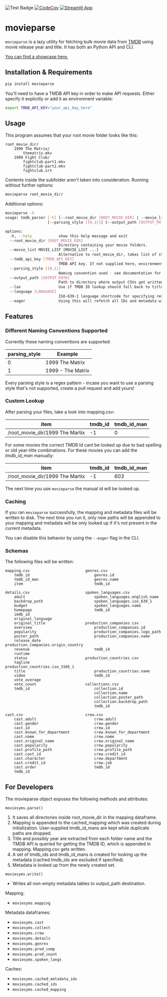 ![Test Badge](https://github.com/tilschuenemann/movieparse/actions/workflows/CICD.yml/badge.svg)
[![CodeCov](https://codecov.io/gh/tilschuenemann/movieparse/branch/coverage/graph/badge.svg?token=B5M10X5EV9)](https://codecov.io/gh/tilschuenemann/movieparse)
[![Streamlit App](https://static.streamlit.io/badges/streamlit_badge_black_white.svg)](https://tilschuenemann-showcase-showcases0-about-ko9pvy.streamlit.app/movieparse)

# movieparse

`movieparse` is a lazy utility for fetching bulk movie data from [TMDB](https://www.themoviedb.org/) using movie release year and title. It has both an
Python API and CLI.

[You can find a showcase here.](https://tilschuenemann-showcase-showcases0-about-ko9pvy.streamlit.app/movieparse)

## Installation & Requirements

```bash
pip install movieparse
```

You'll need to have a TMDB API key in order to make API requests. Either specify it explicitly or add it as environment variable:

```bash
export TMDB_API_KEY="your_api_key_here"
```

## Usage

This program assumes that your root movie folder looks like this:

```
root_movie_dir/
    1999 The Matrix/
        thematrix.mkv
    1999 Fight Club/
        fightclub-part1.mkv
        fightclub-part2.mkv
        fightclub.srt
```

Contents inside the subfolder aren't taken into consideration. Running without further options:

```bash
movieparse root_movie_dir/
```

Additional options:

```bash
movieparse -h
usage: tmdb_parser [-h] [--root_movie_dir [ROOT_MOVIE_DIR] | --movie_list MOVIE_LIST [MOVIE_LIST ...]] [--tmdb_api_key [TMDB_API_KEY]]
                   [--parsing_style [{0,1}]] [--output_path [OUTPUT_PATH]] [--lax] [--language [LANGUAGE]] [--eager]

options:
  -h, --help            show this help message and exit
  --root_movie_dir [ROOT_MOVIE_DIR]
                        Directory containing your movie folders.
  --movie_list MOVIE_LIST [MOVIE_LIST ...]
                        Alternative to root_movie_dir, takes list of strings with movie title and optionally movie release year.
  --tmdb_api_key [TMDB_API_KEY]
                        TMDB API key. If not supplied here, environment variable TMDB_API_KEY will be read.
  --parsing_style [{0,1}]
                        Naming convention used - see documentation for examples.
  --output_path [OUTPUT_PATH]
                        Path to directory where output CSVs get written to. Defaults to current directory.
  --lax                 Use if TMDB ID lookup should fall back to title only (instead of year+title). Results may not be as accurate.
  --language [LANGUAGE]
                        ISO-639-1 language shortcode for specifying result language. Defaults to en_US.
  --eager               Using this will refetch all IDs and metadata without accessing the cache.
```

## Features

### Different Naming Conventions Supported

Currently these naming conventions are supported:

| parsing_style | Example           |
| ------------- | ----------------- |
| 0             | 1999 The Matrix   |
| 1             | 1999 - The Matrix |

Every parsing style is a regex pattern - incase you want to use a parsing style that's not supported, create a pull request and add yours!

### Custom Lookup

After parsing your files, take a look into mapping.csv:

| item                            | tmdb_id | tmdb_id_man |
| ------------------------------- | ------- | ----------- |
| /root_movie_dir/1999 The Martix | -1      | 0           |

For some movies the correct TMDB Id cant be looked up due to bad spelling or old year-title combinations. For these movies
you can add the _tmdb_id_man_ manually:

| item                            | tmdb_id | tmdb_id_man |
| ------------------------------- | ------- | ----------- |
| /root_movie_dir/1999 The Martix | -1      | _603_       |

The next time you use `movieparse` the manual id will be looked up.

### Caching

If you ran `movieparse` successfully, the mapping and metadata files will be written to disk. The next time you run it, only new paths will be appended to your mapping and metadata will be only looked up if it's not present in the current metadata.

You can disable this behavior by using the `--eager` flag in the CLI.

### Schemas

The following files will be written:

```
mapping.csv                         genres.csv
    tmdb_id                             genres.id
    tmdb_id_man                         genres.name
    item                                tmdb_id

details.csv                         spoken_languages.csv
    adult                               spoken_languages.english_name
    backdrop_path                       spoken_languages.iso_639_1
    budget                              spoken_languages.name
    homepage                            tmdb_id
    imdb_id
    original_language
    original_title                  production_companies.csv
    overview                            production_companies.id
    popularity                          production_companies.logo_path
    poster_path                         production_companies.name
    release_date                        production_companies.origin_country
    revenue                             tmdb_id
    runtime
    status                          production_countries.csv
    tagline                             production_countries.iso_3166_1
    title                               production_countries.name
    video                               tmdb_id
    vote_average
    vote_count                      collections.csv
    tmdb_id                             collection.id
                                        collection.name
                                        collection.poster_path
                                        collection.backdrop_path
                                        tmdb_id

cast.csv                            crew.csv
    cast.adult                          crew.adult
    cast.gender                         crew.gender
    cast.id                             crew.id
    cast.known_for_department           crew.known_for_department
    cast.name                           crew.name
    cast.original_name                  crew.original_name
    cast.popularity                     crew.popularity
    cast.profile_path                   crew.profile_path
    cast.cast_id                        crew.credit_id
    cast.character                      crew.department
    cast.credit_id                      crew.job
    cast.order                          tmdb_id
    tmdb_id
```

## For Developers

The movieparse object exposes the following methods and attributes:

`moviesyms.parse()`

1. It saves all directories inside root_movie_dir in the mapping dataframe.
2. Mapping is appended to the cached_mapping which was created during initialization. User-supplied tmdb_id_mans are kept while duplicate paths are dropped.
3. Title and possibly year are extracted from each folder name and the TMDB API is queried for getting the TMDB ID, which is appended in mapping. Mapping.csv gets written.
4. A set of tmdb_ids and tmdb_id_mans is created for looking up the metadata (cached tmdb_ids are excluded if specified).
5. Metadata is looked up from the newly created set.

`moviesyms.write()`

- Writes all non-empty metadata tables to output_path destination.

Mapping:

- `moviesyms.mapping`

Metadata dataframes:

- `moviesyms.cast`
- `moviesyms.collect`
- `moviesyms.crew`
- `moviesyms.details`
- `moviesyms.genres`
- `moviesyms.prod_comp`
- `moviesyms.prod_count`
- `moviesyms.spoken_langs`

Caches:

- `moviesyms.cached_metadata_ids`
- `moviesyms.cached_ids`
- `moviesyms.cached_mapping`
